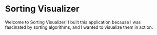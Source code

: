 # Sorting Visualizer

Welcome to Sorting Visualizer! I built this application because I was fascinated by sorting algorithms, and I wanted to visualize them in action. 
